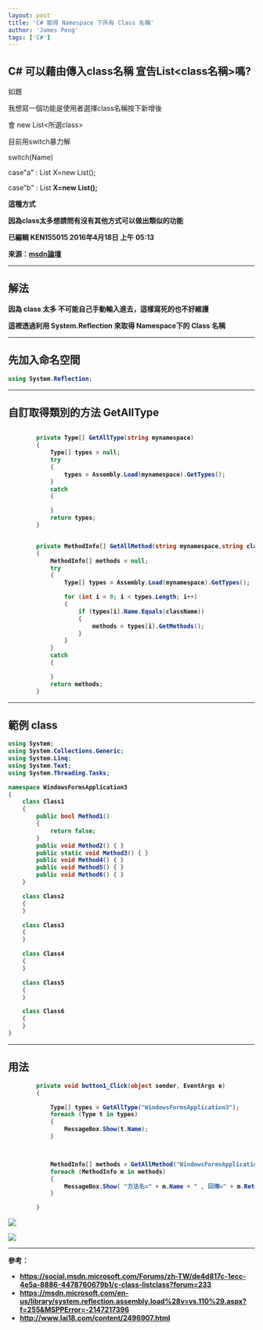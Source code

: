 ```yaml
---
layout: post
title: 'C# 取得 Namespace 下所有 Class 名稱'
author: 'James Peng'
tags: ['C#']
---
```


## C# 可以藉由傳入class名稱 宣告List<class名稱>嗎? ##

如題

我想寫一個功能是使用者選擇class名稱按下新增後

會 new List<所選class>

目前用switch暴力解

switch(Name) 

case"a" : List<a> X=new List<a>();

case"b" : List<b> X=new List<b>();

這種方式

因為class太多想請問有沒有其他方式可以做出類似的功能


已編輯 KEN155015 2016年4月18日 上午 05:13

來源：[msdn論壇](https://social.msdn.microsoft.com/Forums/zh-TW/de4d817c-1ecc-4e5a-8886-4478760679b1/c-class-listclass?forum=233)


----------

## 解法 ##

因為 class 太多 不可能自己手動輸入進去，這樣寫死的也不好維護

這裡透過利用 System.Reflection 來取得 Namespace下的 Class 名稱

----------


## 先加入命名空間 ##

~~~csharp
using System.Reflection;
~~~


----------

## 自訂取得類別的方法 GetAllType ##

~~~csharp

        private Type[] GetAllType(string mynamespace)
        {
            Type[] types = null;
            try
            {
                types = Assembly.Load(mynamespace).GetTypes();            
            }
            catch
            {

            }
            return types;
        }


        private MethodInfo[] GetAllMethod(string mynamespace,string className)
        {
            MethodInfo[] methods = null;
            try
            {
                Type[] types = Assembly.Load(mynamespace).GetTypes();

                for (int i = 0; i < types.Length; i++)
                {
                    if (types[i].Name.Equals(className))
                    {
                        methods = types[i].GetMethods();                        
                    }
                }
            }
            catch
            {

            }
            return methods;
        }
~~~


----------

## 範例 class ##

~~~csharp
using System;
using System.Collections.Generic;
using System.Linq;
using System.Text;
using System.Threading.Tasks;

namespace WindowsFormsApplication3
{
    class Class1
    {
        public bool Method1()
        { 
            return false; 
        }
        public void Method2() { }
        public static void Method3() { }
        public void Method4() { }
        public void Method5() { }
        public void Method6() { }
    }

    class Class2
    {
    }

    class Class3
    {
    }

    class Class4
    {
    }

    class Class5
    {
    }

    class Class6
    {
    }
}

~~~

----------


## 用法 ##

~~~csharp
        private void button1_Click(object sender, EventArgs e)
        {

            Type[] types = GetAllType("WindowsFormsApplication3");
            foreach (Type t in types)
            {
                MessageBox.Show(t.Name);
            }



            MethodInfo[] methods = GetAllMethod("WindowsFormsApplication3", "Class1");
            foreach (MethodInfo m in methods)
            {
                MessageBox.Show( "方法名=" + m.Name + " , 回傳=" + m.ReturnType + " , 是否靜態=" + m.IsStatic );
            }

        }
~~~

![](http://i.imgur.com/ggSmkIs.png)

![](http://i.imgur.com/rkvbAJU.png)

----------

參考：

- https://social.msdn.microsoft.com/Forums/zh-TW/de4d817c-1ecc-4e5a-8886-4478760679b1/c-class-listclass?forum=233
- https://msdn.microsoft.com/en-us/library/system.reflection.assembly.load%28v=vs.110%29.aspx?f=255&MSPPError=-2147217396
- http://www.lai18.com/content/2496907.html